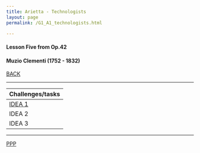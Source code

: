 ```yaml
---
title: Arietta - Technologists
layout: page
permalink: /G1_A1_technologists.html

---
```



#### Lesson Five from Op.42

#### Muzio Clementi (1752 - 1832)

[BACK](G1_A1)

***


| Challenges/tasks | 
| ------------ | 
| [IDEA 1](G1_A1_technologists_idea_1.html)       |
| IDEA 2       |
| IDEA 3       |

***



[PPP](https://itunes.apple.com/gb/app/abrsm-piano-practice-partner/id891238739?mt=8>)



